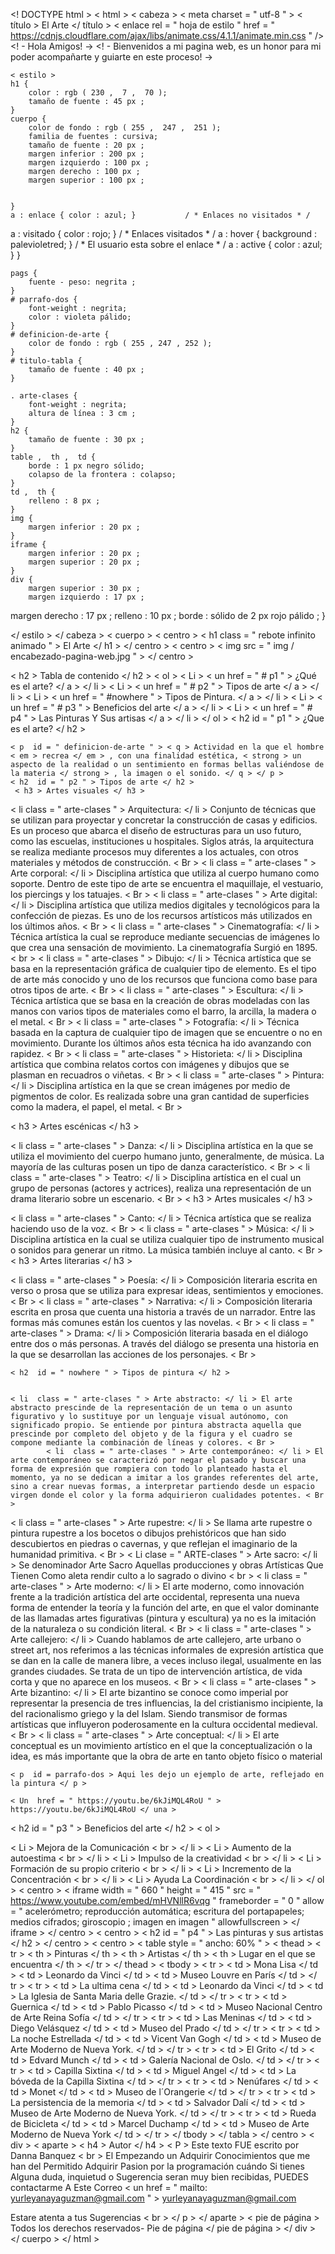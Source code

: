 <! DOCTYPE html >
< html >
< cabeza >
	< meta  charset = " utf-8 " >
	< título > El Arte </ título >
	  < enlace
    rel = " hoja de estilo "
    href = " https://cdnjs.cloudflare.com/ajax/libs/animate.css/4.1.1/animate.min.css "
  />
	<! - Hola Amigos! ->
	<! - Bienvenidos a mi pagina web, es un honor para mi poder acompañarte y guiarte en este proceso! ->


	< estilo >
	h1 {
		color : rgb ( 230 ,  7 ,  70 );
		tamaño de fuente : 45 px ;
	}
	cuerpo {
		color de fondo : rgb ( 255 ,  247 ,  251 );
		familia de fuentes : cursiva;
		tamaño de fuente : 20 px ;
		margen inferior : 200 px ;
		margen izquierdo : 100 px ;
		margen derecho : 100 px ;
		margen superior : 100 px ;


	}
	a : enlace { color : azul; }           / * Enlaces no visitados * /
a : visitado { color : rojo; }      / * Enlaces visitados * /
a : hover { background : palevioletred; }   / * El usuario esta sobre el enlace * /
a : active { color : azul; }
}	

	pags {
		fuente - peso: negrita ;
	}
	# parrafo-dos {
		font-weight : negrita;
		color : violeta pálido;
	}
	# definicion-de-arte {
		color de fondo : rgb ( 255 , 247 , 252 );
	}
	# titulo-tabla {
		tamaño de fuente : 40 px ;
	}

	. arte-clases {
		font-weight : negrita;
		altura de línea : 3 cm ;
	}
	h2 {
		tamaño de fuente : 30 px ;
	}
	table ,  th ,  td {
		borde : 1 px negro sólido;
		colapso de la frontera : colapso;
	}
	td ,  th {
		relleno : 8 px ;
	}
	img {
		margen inferior : 20 px ;
	}
	iframe {
		margen inferior : 20 px ;
		margen superior : 20 px ;
	}
	div {
		margen superior : 30 px ;
		margen izquierdo : 17 px ;
  margen derecho : 17 px ;
  relleno : 10 px ;
  borde : sólido de 2 px rojo pálido ;
	}


</ estilo >
</ cabeza >
< cuerpo >
	< centro >
	< h1  class = " rebote infinito animado " > El Arte </ h1 >
	</ centro >
	< centro >
	< img  src = " img / encabezado-pagina-web.jpg " > 
</ centro > 

< h2 > Tabla de contenido </ h2 >
< ol >
 < Li > < un  href = " # p1 " > ¿Qué es el arte? </ a > </ li >
 < Li > < un  href = " # p2 " > Tipos de arte </ a > </ li >
 < Li > < un  href = " #nowhere " > Tipos de Pintura. </ a > </ li >
 < Li > < un  href = " # p3 " > Beneficios del arte </ a > </ li >
 < Li > < un  href = " # p4 " > Las Pinturas Y Sus artisas </ a > </ li >
</ ol >
	< h2  id = " p1 " > ¿Que es el arte? </ h2 >

	< p  id = " definicion-de-arte " > < q > Actividad en la que el hombre < em > recrea </ em > , con una finalidad estética, < strong > un aspecto de la realidad o un sentimiento en formas bellas valiéndose de la materia </ strong > , la imagen o el sonido. </ q > </ p >
	< h2  id = " p2 " > Tipos de arte </ h2 >
	 < h3 > Artes visuales </ h3 > 

< li  class = " arte-clases " > Arquitectura: </ li > Conjunto de técnicas que se utilizan para proyectar y concretar la construcción de casas y edificios. Es un proceso que abarca el diseño de estructuras para un uso futuro, como las escuelas, instituciones u hospitales. Siglos atrás, la arquitectura se realiza mediante procesos muy diferentes a los actuales, con otros materiales y métodos de construcción. < Br >
< li  class = " arte-clases " > Arte corporal: </ li > Disciplina artística que utiliza al cuerpo humano como soporte. Dentro de este tipo de arte se encuentra el maquillaje, el vestuario, los piercings y los tatuajes. < Br >
< li  class = " arte-clases " > Arte digital: </ li > Disciplina artística que utiliza medios digitales y tecnológicos para la confección de piezas. Es uno de los recursos artísticos más utilizados en los últimos años. < Br >
< li  class = " arte-clases " > Cinematografía: </ li > Técnica artística la cual se reproduce mediante secuencias de imágenes lo que crea una sensación de movimiento. La cinematografía Surgió en 1895. < br >
< li  class = " arte-clases " > Dibujo: </ li > Técnica artística que se basa en la representación gráfica de cualquier tipo de elemento. Es el tipo de arte más conocido y uno de los recursos que funciona como base para otros tipos de arte. < Br >
< li  class = " arte-clases " > Escultura: </ li > Técnica artística que se basa en la creación de obras modeladas con las manos con varios tipos de materiales como el barro, la arcilla, la madera o el metal. < Br >
< li  class = " arte-clases " > Fotografía: </ li > Técnica basada en la captura de cualquier tipo de imagen que se encuentre o no en movimiento. Durante los últimos años esta técnica ha ido avanzando con rapidez. < Br >
< li  class = " arte-clases " > Historieta: </ li > Disciplina artística que combina relatos cortos con imágenes y dibujos que se plasman en recuadros o viñetas. < Br >
< li  class = " arte-clases " > Pintura: </ li > Disciplina artística en la que se crean imágenes por medio de pigmentos de color. Es realizada sobre una gran cantidad de superficies como la madera, el papel, el metal. < Br >

< h3 > Artes escénicas </ h3 >

< li  class = " arte-clases " > Danza: </ li > Disciplina artística en la que se utiliza el movimiento del cuerpo humano junto, generalmente, de música. La mayoría de las culturas posen un tipo de danza característico. < Br >
< li  class = " arte-clases " > Teatro: </ li > Disciplina artística en el cual un grupo de personas (actores y actrices), realiza una representación de un drama literario sobre un escenario. < Br >
< h3 > Artes musicales </ h3 >

< li  class = " arte-clases " > Canto: </ li > Técnica artística que se realiza haciendo uso de la voz. < Br >
< li  class = " arte-clases " > Música: </ li > Disciplina artística en la cual se utiliza cualquier tipo de instrumento musical o sonidos para generar un ritmo. La música también incluye al canto. < Br >
< h3 > Artes literarias </ h3 >

< li  class = " arte-clases " > Poesía: </ li > Composición literaria escrita en verso o prosa que se utiliza para expresar ideas, sentimientos y emociones. < Br >
< li  class = " arte-clases " > Narrativa: </ li > Composición literaria escrita en prosa que cuenta una historia a través de un narrador. Entre las formas más comunes están los cuentos y las novelas. < Br >
< li  class = " arte-clases " > Drama: </ li > Composición literaria basada en el diálogo entre dos o más personas. A través del diálogo se presenta una historia en la que se desarrollan las acciones de los personajes. < Br >




	< h2  id = " nowhere " > Tipos de pintura </ h2 >
	
    
	< li  class = " arte-clases " > Arte abstracto: </ li > El arte abstracto prescinde de la representación de un tema o un asunto figurativo y lo sustituye por un lenguaje visual autónomo, con significado propio. Se entiende por pintura abstracta aquella que prescinde por completo del objeto y de la figura y el cuadro se compone mediante la combinación de líneas y colores. < Br >
			< li  class = " arte-clases " > Arte contemporáneo: </ li > El arte contemporáneo se caracterizó por negar el pasado y buscar una forma de expresión que rompiera con todo lo planteado hasta el momento, ya no se dedican a imitar a los grandes referentes del arte, sino a crear nuevas formas, a interpretar partiendo desde un espacio virgen donde el color y la forma adquirieron cualidades potentes. < Br >
< li  class = " arte-clases " > Arte rupestre: </ li > Se llama arte rupestre o pintura rupestre a los bocetos o dibujos prehistóricos que han sido descubiertos en piedras o cavernas, y que reflejan el imaginario de la humanidad primitiva. < Br >
< Li  clase = " ARTE-clases " > Arte sacro: </ li > Se denominador Arte Sacro Aquellas producciones y obras Artísticas Que Tienen Como aleta rendir culto a lo sagrado o divino < br >
< li  class = " arte-clases " > Arte moderno: </ li > El arte moderno, como innovación frente a la tradición artística del arte occidental, representa una nueva forma de entender la teoría y la función del arte, en que el valor dominante de las llamadas artes figurativas (pintura y escultura) ya no es la imitación de la naturaleza o su condición literal. < Br >
< li  class = " arte-clases " > Arte callejero: </ li > Cuando hablamos de arte callejero, arte urbano o street art, nos referimos a las técnicas informales de expresión artística que se dan en la calle de manera libre, a veces incluso ilegal, usualmente en las grandes ciudades. Se trata de un tipo de intervención artística, de vida corta y que no aparece en los museos. < Br >
< li  class = " arte-clases " > Arte bizantino: </ li > El arte bizantino se conoce como imperial por representar la presencia de tres influencias, la del cristianismo incipiente, la del racionalismo griego y la del Islam. Siendo transmisor de formas artísticas que influyeron poderosamente en la cultura occidental medieval. < Br >
< li  class = " arte-clases " > Arte conceptual: </ li > El arte conceptual es un movimiento artístico en el que la conceptualización o la idea, es más importante que la obra de arte en tanto objeto físico o material
	
	< p  id = parrafo-dos > Aqui les dejo un ejemplo de arte, reflejado en la pintura </ p >	

	< Un  href = " https://youtu.be/6kJiMQL4RoU " > https://youtu.be/6kJiMQL4RoU </ una > 

< h2  id = " p3 " > Beneficios del arte </ h2 >
< ol >

< Li > Mejora de la Comunicación < br > </ li >
< Li > Aumento de la autoestima < br > </ li >
< Li > Impulso de la creatividad < br > </ li >
< Li > Formación de su propio criterio < br > </ li >
< Li > Incremento de la Concentración < br > </ li >
< Li > Ayuda La Coordinación < br > </ li >
</ ol >
< centro >
< iframe  width = " 660 " height = " 415 " src = " https://www.youtube.com/embed/mHVNllR6vqg " frameborder = " 0 " allow = " acelerómetro; reproducción automática; escritura del portapapeles; medios cifrados; giroscopio ; imagen en imagen " allowfullscreen > </ iframe >
</ centro >
< centro >
< h2  id = " p4 " > Las pinturas y sus artistas </ h2 >
</ centro >
< centro >
< table  style = " ancho: 60% " >
	< thead >
		< tr >
			< th > Pinturas </ th >
			< th > Artistas </ th >
			< th > Lugar en el que se encuentra </ th >
		</ tr >
	</ thead >
	< tbody >
		< tr >
		< td > Mona Lisa </ td >
		< td > Leonardo da Vinci </ td >
		< td > Museo Louvre en París </ td >
	</ tr >
	< tr >
		< td > La ultima cena </ td >
		< td > Leonardo da Vinci </ td >
		< td > La Iglesia de Santa Maria delle Grazie. </ td >
	</ tr >
	< tr >
		< td > Guernica </ td >
		< td > Pablo Picasso </ td >
		< td > Museo Nacional Centro de Arte Reina Sofía </ td >
	</ tr >
	< tr >
		< td > Las Meninas </ td >
		< td > Diego Velásquez </ td >
		< td > Museo del Prado </ td >
	</ tr >
	< tr >
		< td > La noche Estrellada </ td >
		< td > Vicent Van Gogh </ td >
		< td > Museo de Arte Moderno de Nueva York. </ td >
	</ tr >
	< tr >
		< td > El Grito </ td >
		< td > Edvard Munch </ td >
		< td > Galería Nacional de Oslo. </ td >
	</ tr >
	< tr >
		< td > Capilla Sixtina </ td >
		< td > Miguel Angel </ td >
		< td > La bóveda de la Capilla Sixtina </ td >
	</ tr >
	< tr >
		< td > Nenúfares </ td >
		< td > Monet </ td >
		< td > Museo de l´Orangerie </ td >
	</ tr >
	< tr >
		< td > La persistencia de la memoria </ td >
		< td > Salvador Dalí </ td >
		< td > Museo de Arte Moderno de Nueva York. </ td >
	</ tr >
	< tr >
		< td > Rueda de Bicicleta </ td >
		< td > Marcel Duchamp </ td >
		< td > Museo de Arte Moderno de Nueva York </ td >
	</ tr >
	</ tbody >
</ tabla >
</ centro >
< div >
< aparte >
< h4 > Autor </ h4 >
< P > Este texto FUE escrito por Danna Banquez < br > El Empezando un Adquirir Conocimientos que me han del Permitido Adquirir Pasion por la programación cuándo
Si tienes Alguna duda, inquietud o Sugerencia seran muy bien recibidas, PUEDES contactarme A Este Correo < un  href = " mailto: yurleyanayaguzman@gmail.com " > yurleyanayaguzman@gmail.com

Estare atenta a tus Sugerencias < br >
</ p >
</ aparte >
< pie de página > Todos los derechos reservados- Pie de página </ pie de página >
</ div >
</ cuerpo >
</ html >
